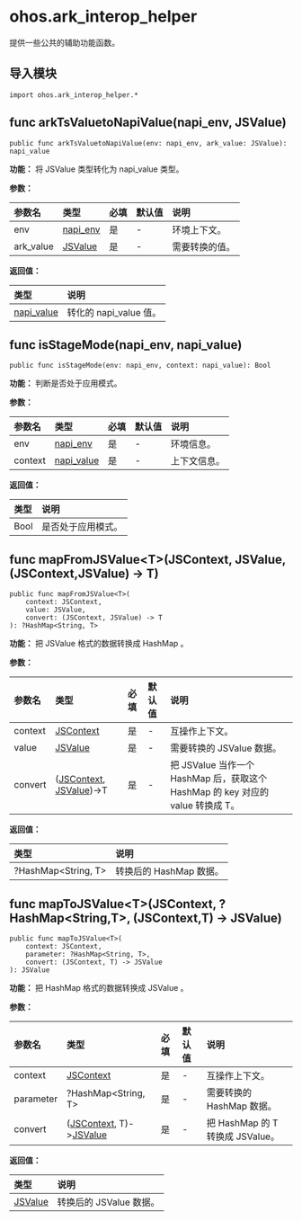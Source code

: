 # ohos.ark_interop_helper

提供一些公共的辅助功能函数。

## 导入模块

```cangjie
import ohos.ark_interop_helper.*
```

## func arkTsValuetoNapiValue(napi_env, JSValue)

```cangjie
public func arkTsValuetoNapiValue(env: napi_env, ark_value: JSValue): napi_value
```

**功能：** 将 JSValue 类型转化为 napi_value 类型。

**参数：**

|参数名|类型|必填|默认值|说明|
|:---|:---|:---|:---|:---|
|env|[napi_env](cj-apis-ark_interop.md#type-napi_env)|是|-|环境上下文。|
|ark_value|[JSValue](cj-apis-ark_interop.md#struct-jsvalue)|是|-|需要转换的值。|

**返回值：**

|类型|说明|
|:----|:----|
|[napi_value](cj-apis-ark_interop.md#type-napi_value)|转化的 napi_value 值。|

## func isStageMode(napi_env, napi_value)

```cangjie
public func isStageMode(env: napi_env, context: napi_value): Bool
```

**功能：** 判断是否处于应用模式。

**参数：**

|参数名|类型|必填|默认值|说明|
|:---|:---|:---|:---|:---|
|env|[napi_env](cj-apis-ark_interop.md#type-napi_env)|是|-|环境信息。|
|context|[napi_value](cj-apis-ark_interop.md#type-napi_value)|是|-|上下文信息。|

**返回值：**

|类型|说明|
|:----|:----|
|Bool|是否处于应用模式。|

## func mapFromJSValue\<T>(JSContext, JSValue, (JSContext,JSValue) -> T)

```cangjie
public func mapFromJSValue<T>(
    context: JSContext,
    value: JSValue,
    convert: (JSContext, JSValue) -> T
): ?HashMap<String, T>
```

**功能：** 把 JSValue 格式的数据转换成 HashMap 。

**参数：**

|参数名|类型|必填|默认值|说明|
|:---|:---|:---|:---|:---|
|context|[JSContext](cj-apis-ark_interop.md#class-jscontext)|是|-|互操作上下文。|
|value|[JSValue](cj-apis-ark_interop.md#struct-jsvalue)|是|-|需要转换的 JSValue 数据。|
|convert|([JSContext](cj-apis-ark_interop.md#class-jscontext), [JSValue](cj-apis-ark_interop.md#struct-jsvalue))->T|是|-|把 JSValue 当作一个 HashMap 后，获取这个 HashMap 的 key 对应的 value 转换成 T。|

**返回值：**

|类型|说明|
|:----|:----|
|?HashMap\<String, T>|转换后的 HashMap 数据。|

## func mapToJSValue\<T>(JSContext, ?HashMap\<String,T>, (JSContext,T) -> JSValue)

```cangjie
public func mapToJSValue<T>(
    context: JSContext,
    parameter: ?HashMap<String, T>,
    convert: (JSContext, T) -> JSValue
): JSValue
```

**功能：** 把 HashMap 格式的数据转换成 JSValue 。

**参数：**

|参数名|类型|必填|默认值|说明|
|:---|:---|:---|:---|:---|
|context|[JSContext](cj-apis-ark_interop.md#class-jscontext)|是|-|互操作上下文。|
|parameter|?HashMap\<String, T>|是|-|需要转换的 HashMap 数据。|
|convert|([JSContext](cj-apis-ark_interop.md#class-jscontext), T)->[JSValue](cj-apis-ark_interop.md#struct-jsvalue)|是|-|把 HashMap 的 T 转换成 JSValue。|

**返回值：**

|类型|说明|
|:----|:----|
|[JSValue](cj-apis-ark_interop.md#struct-jsvalue)|转换后的 JSValue 数据。|
